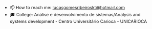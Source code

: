 
###
- 📫 How to reach me: lucasgomesribeiroskt@hotmail.com
- 🎓 College: Análise e desenvolvimento de sistemas/Analysis and systems development - Centro Universitário Carioca - UNICARIOCA
>
